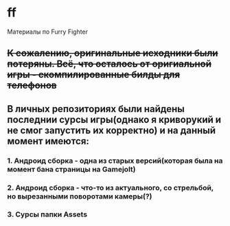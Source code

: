 # ff
Материалы по Furry Fighter
## ~~К сожалению, оригинальные исходники были потеряны. Всё, что осталось от оригиальной игры - скомпилированные билды для телефонов~~
## В личных репозиториях были найдены последнии сурсы игры(однако я криворукий и не смог запустить их корректно) и на данный момент имеются:
### 1. Андроид сборка - одна из старых версий(которая была на момент бана страницы на Gamejolt)
### 2. Андроид сборка - что-то из актуального, со стрельбой, но вырезанными поворотами камеры(?)
### 3. Сурсы папки Assets
